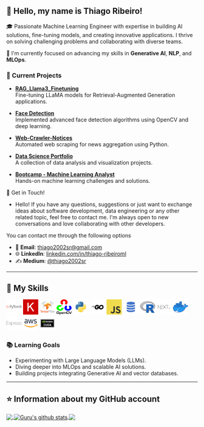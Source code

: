 ##  👋  Hello, my name is <strong>Thiago Ribeiro!</strong>

🎓 Passionate Machine Learning Engineer with expertise in building AI solutions, fine-tuning models, and creating innovative applications. I thrive on solving challenging problems and collaborating with diverse teams.

🌱 I'm currently focused on advancing my skills in **Generative AI**, **NLP**, and **MLOps**.


### 🔭 Current Projects
- **[RAG_Llama3_Finetuning](https://github.com/thiagoribeiro00/RAG_Llama3_Finetuning)**  
  Fine-tuning LLaMA models for Retrieval-Augmented Generation applications.

- **[Face Detection](https://github.com/thiagoribeiro00/Face_Detection)**  
  Implemented advanced face detection algorithms using OpenCV and deep learning.
  
- **[Web-Crawler-Notices](https://github.com/thiagoribeiro00/Web-Crawler-Notices)**  
  Automated web scraping for news aggregation using Python.
  
- **[Data Science Portfolio](https://github.com/thiagoribeiro00/Data-sciense-)**  
  A collection of data analysis and visualization projects.
  
- **[Bootcamp - Machine Learning Analyst](https://github.com/thiagoribeiro00/Bootcamp-Analista-de-Machine-Learning)**  
  Hands-on machine learning challenges and solutions.

💬 Get in Touch!
- Hello! If you have any questions, suggestions or just want to exchange ideas about software development, data engineering or any other related topic, feel free to contact me. I'm always open to new conversations and love collaborating with other developers.

You can contact me through the following options

- 📧 **Email**: thiago2002sr@gmail.com  
- 🌐 **LinkedIn**: [linkedin.com/in/thiago-ribeiroml](https://www.linkedin.com/in/thiago-ribeiroml/)  
- ✍️ **Medium**: [@thiago2002sr](https://medium.com/@thiago2002sr)

----

## 🚀 My Skills

<code><img height="40" src="https://raw.githubusercontent.com/github/explore/main/topics/pytorch/pytorch.png" alt="Pytorch"/></code>
<code><img height="40" src="https://raw.githubusercontent.com/github/explore/main/topics/keras/keras.png" alt="keras"/></code>
<code><img height="40" src="https://raw.githubusercontent.com/github/explore/main/topics/tensorflow/tensorflow.png" alt="tensorflow"/></code>
<code><img height="40" src="https://raw.githubusercontent.com/github/explore/main/topics/opencv/opencv.png" alt="opencv"/></code>
<code><img height="40" src="https://raw.githubusercontent.com/github/explore/main/topics/python/python.png" alt="python"/></code>
<code><img height="40" src="https://raw.githubusercontent.com/github/explore/main/topics/go/go.png" alt="go"/></code>
<code><img height="40" src="https://raw.githubusercontent.com/github/explore/main/topics/javascript/javascript.png" alt="javascript"/></code>
<code><img height="40" src="https://raw.githubusercontent.com/github/explore/main/topics/sql/sql.png" alt="sql"/></code>
<code><img height="40" src="https://raw.githubusercontent.com/github/explore/main/topics/r/r.png" alt="r"/></code>
<code><img height="40" src="https://raw.githubusercontent.com/github/explore/main/topics/nextjs/nextjs.png" alt="nextjs"/></code>
<code><img height="40" src="https://raw.githubusercontent.com/github/explore/main/topics/docker-image/docker-image.png" alt="docker"/></code>
<code><img height="40" src="https://raw.githubusercontent.com/github/explore/main/topics/express/express.png" alt="express"/></code>
<code><img height="40" src="https://raw.githubusercontent.com/github/explore/main/topics/aws/aws.png" alt="aws"/></code>
<code><img height="40" src="https://raw.githubusercontent.com/github/explore/main/topics/cuda/cuda.png" alt="cuda"/></code>

### 📚 Learning Goals

- Experimenting with Large Language Models (LLMs).  
- Diving deeper into MLOps and scalable AI solutions.  
- Building projects integrating Generative AI and vector databases.

---

## ⭐ Information about my GitHub account
<a href="https://github.com/thiagoribeiro00">
  <img align="center" src="https://github-readme-stats.vercel.app/api/top-langs/?username=thiagoribeiro00&theme=light&hide_langs_below=1" />
</a>
<a href="https://github.com/Thcataclismo">
 <img align="center" src="https://github-readme-stats.vercel.app/api?username=thiagoribeiro00&show_icons=true&theme=light&line_height=27" alt="Guru's github stats"/>
</a>
<a href="https://github.com/thiagoribeiro00/ComposeCookBook](https://github.com/thiagoribeiro00/RAG_Llama3_Finetuning">
  <img align="center" src="https://github-readme-stats.vercel.app/api/pin/?username=thiagoribeiro00&repo=RAG_Llama3_Finetuning&theme=light" />
